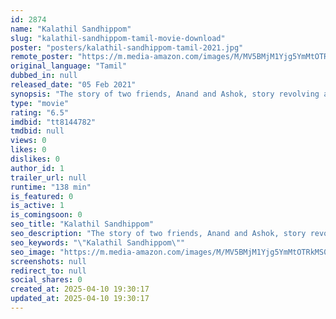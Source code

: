 ```yaml
---
id: 2874
name: "Kalathil Sandhippom"
slug: "kalathil-sandhippom-tamil-movie-download"
poster: "posters/kalathil-sandhippom-tamil-2021.jpg"
remote_poster: "https://m.media-amazon.com/images/M/MV5BMjM1Yjg5YmMtOTRkMS00ODAzLTg4ZTEtZDc5MjY3MDYyNjljXkEyXkFqcGdeQXVyMTI1NDAzMzM0._V1_SX300.jpg"
original_language: "Tamil"
dubbed_in: null
released_date: "05 Feb 2021"
synopsis: "The story of two friends, Anand and Ashok, story revolving around them on their love, sports, family bondings."
type: "movie"
rating: "6.5"
imdbid: "tt8144782"
tmdbid: null
views: 0
likes: 0
dislikes: 0
author_id: 1
trailer_url: null
runtime: "138 min"
is_featured: 0
is_active: 1
is_comingsoon: 0
seo_title: "Kalathil Sandhippom"
seo_description: "The story of two friends, Anand and Ashok, story revolving around them on their love, sports, family bondings."
seo_keywords: "\"Kalathil Sandhippom\""
seo_image: "https://m.media-amazon.com/images/M/MV5BMjM1Yjg5YmMtOTRkMS00ODAzLTg4ZTEtZDc5MjY3MDYyNjljXkEyXkFqcGdeQXVyMTI1NDAzMzM0._V1_SX300.jpg"
screenshots: null
redirect_to: null
social_shares: 0
created_at: 2025-04-10 19:30:17
updated_at: 2025-04-10 19:30:17
---
```



